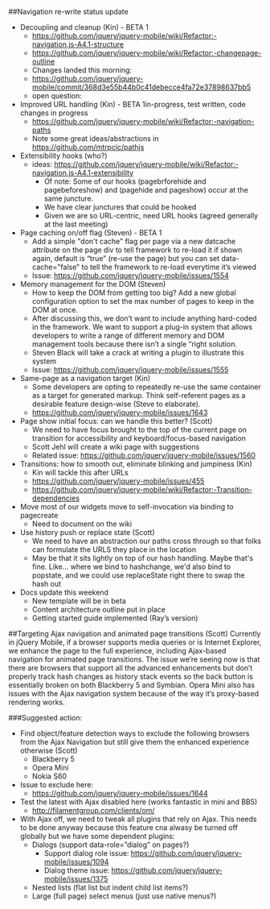 ##Navigation re-write status update
* Decoupling and cleanup (Kin) - BETA 1
  - https://github.com/jquery/jquery-mobile/wiki/Refactor:-navigation.js-A4.1-structure
  - https://github.com/jquery/jquery-mobile/wiki/Refactor:-changepage-outline
  - Changes landed this morning:
  - https://github.com/jquery/jquery-mobile/commit/368d3e55b44b0c41debecce4fa72e37898637bb5
  - open question:
* Improved URL handling (Kin) - BETA 1in-progress, test written, code changes in progress
  - https://github.com/jquery/jquery-mobile/wiki/Refactor:-navigation-paths
  - Note some great ideas/abstractions in https://github.com/mtrpcic/pathjs
* Extensibility hooks (who?)
  - ideas: https://github.com/jquery/jquery-mobile/wiki/Refactor:-navigation.js-A4.1-extensibility
    * Of note: Some of our hooks (pagebrforehide and pagebeforeshow) and (pagehide and pageshow) occur at the same juncture.
    * We have clear junctures that could be hooked
    * Given we are so URL-centric, need URL hooks (agreed generally at the last meeting)
* Page caching on/off flag (Steven) - BETA 1
  - Add a simple "don't cache" flag per page via a new datcache attribute on the page div to tell framework to re-load it if shown again, default is “true” (re-use the page) but you can set data-cache="false" to tell the framework to re-load everytime it’s viewed
  - Issue: https://github.com/jquery/jquery-mobile/issues/1554 
* Memory management for the DOM (Steven)
  - How to keep the DOM from getting too big? Add a new global configuration option to set the max number of pages to keep in the DOM at once.
  - After discussing this, we don’t want to include anything hard-coded in the framework. We want to support a plug-in system that allows developers to write a range of different memory and DOM management tools because there isn’t a single “right solution.
  - Steven Black will take a crack at writing a plugin to illustrate this system
  - Issue: https://github.com/jquery/jquery-mobile/issues/1555
* Same-page as a navigation target (Kin)
  - Some developers are opting to repeatedly re-use the same container as a target for generated markup.  Think self-referent pages as a desirable feature design-wise (Steve to elaborate).
  - https://github.com/jquery/jquery-mobile/issues/1643
* Page show initial focus: can we handle this better? (Scott)
  - We need to have focus brought to the top of the current page on transition for accessibility and keyboard/focus-based navigation
  - Scott Jehl will create a wiki page with suggestions
  - Related issue: https://github.com/jquery/jquery-mobile/issues/1560
* Transitions: how to smooth out, eliminate blinking and jumpiness (Kin)
  - Kin will tackle this after URLs
  - https://github.com/jquery/jquery-mobile/issues/455
  - https://github.com/jquery/jquery-mobile/wiki/Refactor:-Transition-dependencies
* Move most of our widgets move to self-invocation via binding to pagecreate
  - Need to document on the wiki
* Use history push or replace state (Scott)
  - We need to have an abstraction our paths cross through so that folks can formulate the URLS they place in the location
  - May be that it sits lightly on top of our hash handling. Maybe that's fine. Like... where we bind to hashchange, we'd also bind to popstate, and we could use replaceState right there to swap the hash out
* Docs update this weekend
  - New template will be in beta
  - Content architecture outline put in place
  - Getting started guide implemented (Ray’s version)

##Targeting Ajax navigation and animated page transitions (Scott)
Currently in jQuery Mobile, if a browser supports media queries or is Internet Explorer, we enhance the page to the full experience, including Ajax-based navigation for animated page transitions. The issue we’re seeing now is that there are browsers that support all the advanced enhancements but don’t properly track hash changes as history stack events so the back button is essentially broken on both Blackberry 5 and Symbian. Opera Mini also has issues with the Ajax navigation system because of the way it’s proxy-based rendering works.

###Suggested action:
* Find object/feature detection ways to exclude the following browsers from the Ajax Navigation but still give them the enhanced experience otherwise (Scott)
  - Blackberry 5
  - Opera Mini
  - Nokia S60
* Issue to exclude here:
  - https://github.com/jquery/jquery-mobile/issues/1644
* Test the latest with Ajax disabled here (works fantastic in mini and BB5)
  - http://filamentgroup.com/clients/om/
* With Ajax off, we need to tweak all plugins that rely on Ajax. This needs to be done anyway because this feature cna alwasy be turned off globally but we have some dependent plugins:
  - Dialogs (support data-role=”dialog” on pages?)
    * Support dialog role issue: https://github.com/jquery/jquery-mobile/issues/1094
    * Dialog theme issue: https://github.com/jquery/jquery-mobile/issues/1375
  - Nested lists (flat list but indent child list items?)
  - Large (full page) select menus (just use native menus?)
  